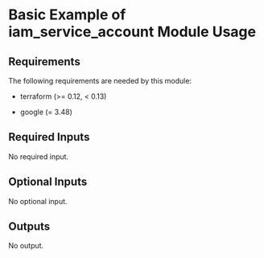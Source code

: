 # Basic Example of iam_service_account Module Usage

<!-- BEGINNING OF PRE-COMMIT-TERRAFORM DOCS HOOK -->
## Requirements

The following requirements are needed by this module:

- terraform (>= 0.12, < 0.13)

- google (= 3.48)

## Required Inputs

No required input.

## Optional Inputs

No optional input.

## Outputs

No output.

<!-- END OF PRE-COMMIT-TERRAFORM DOCS HOOK -->

